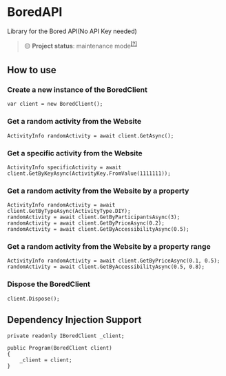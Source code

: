 # BoredAPI
Library for the Bored API(No API Key needed)

> 🟡 **Project status**: maintenance mode<sup>[[?]](https://github.com/BlyZeYT/.github/blob/master/project-status.md)</sup>

## How to use
### Create a new instance of the BoredClient
```
var client = new BoredClient();
```
### Get a random activity from the Website
```
ActivityInfo randomActivity = await client.GetAsync();
```
### Get a specific activity from the Website
```
ActivityInfo specificActivity = await client.GetByKeyAsync(ActivityKey.FromValue(1111111));
```
### Get a random activity from the Website by a property
```
ActivityInfo randomActivity = await client.GetByTypeAsync(ActivityType.DIY);
randomActivity = await client.GetByParticipantsAsync(3);
randomActivity = await client.GetByPriceAsync(0.2);
randomActivity = await client.GetByAccessibilityAsync(0.5);
```
### Get a random activity from the Website by a property range
```
ActivityInfo randomActivity = await client.GetByPriceAsync(0.1, 0.5);
randomActivity = await client.GetByAccessibilityAsync(0.5, 0.8);
```
### Dispose the BoredClient
```
client.Dispose();
```
## Dependency Injection Support
```
private readonly IBoredClient _client;

public Program(BoredClient client)
{
    _client = client;
}
```
